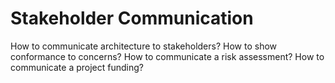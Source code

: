 # Stakeholder Communication

How to communicate architecture to stakeholders?
How to show conformance to concerns?
How to communicate a risk assessment?
How to communicate a project funding?
